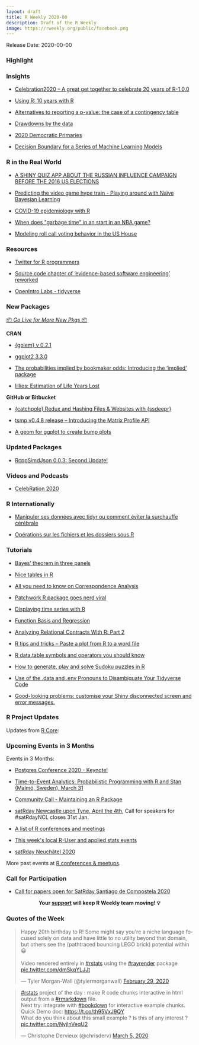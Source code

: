 ```yaml
---
layout: draft
title: R Weekly 2020-00
description: Draft of the R Weekly
image: https://rweekly.org/public/facebook.png
---
```


Release Date: 2020-00-00

###  Highlight



### Insights

+ [Celebration2020 – A great get together to celebrate 20 years of R-1.0.0](https://mail-wolf.de/?p=4612)

+ [Using R: 10 years with R](https://onunicornsandgenes.blog/2020/03/01/using-r-10-years-with-r/)

+ [Alternatives to reporting a p-value: the case of a contingency table](https://www.rdatagen.net/post/to-report-a-p-value-or-not-the-case-of-a-contingency-table/)

+ [Drawdowns by the data](https://osm.netlify.com/post/drawdowns/)

+ [2020 Democratic Primaries](https://austinwehrwein.com/dnc2020/)

+ [Decision Boundary for a Series of Machine Learning Models](https://lf0.com/post/machine-learning-boundary-conditions/machine-learning-boundary-conditions/)



### R in the Real World

+ [A SHINY QUIZ APP ABOUT THE RUSSIAN INFLUENCE CAMPAIGN BEFORE THE 2016 US ELECTIONS](http://skranz.github.io//r/2020/03/05/fbiraquiz.html)

+ [Predicting the video game hype train - Playing around with Naïve Bayesian Learning](https://rcrastinate.rbind.io/post/naive-bayesian-learning-video-games/)

+ [COVID-19 epidemiology with R](https://rviews.rstudio.com/2020/03/05/covid-19-epidemiology-with-r/)

+ [When does "garbage time" in an start in an NBA game? ](https://jtcies.com/2020/03/when-does-garbage-time-start/)

+ [Modeling roll call voting behavior in the US House](https://www.jtimm.net/2020/02/11/modeling-roll-call-voting-behavior/)



###  Resources

+ [Twitter for R programmers](https://www.t4rstats.com/)

+ [Source code chapter of ‘evidence-based software engineering’ reworked](http://shape-of-code.coding-guidelines.com/2020/02/29/source-code-chapter-of-evidence-based-software-engineering-reworked/)

+ [OpenIntro Labs - tidyverse](https://github.com/openintrostat/oilabs-tidy)


###  New Packages

<p class="added-hostname"><a href="https://rweekly.org/live" target="_blank" class="externalLink">📦 <i>Go Live for More New Pkgs</i> 📦</a></p>

**CRAN**

+ [{golem} v 0.2.1](https://cran.r-project.org/web/packages/golem/index.html)

+ [ggplot2 3.3.0](https://www.tidyverse.org/blog/2020/03/ggplot2-3-3-0/)

+ [The probabilities implied by bookmaker odds: Introducing the ‘implied’ package](http://opisthokonta.net/?p=1797)

+ [lillies: Estimation of Life Years Lost](https://cran.r-project.org/web/packages/lillies/index.html)


**GitHub or Bitbucket**

+ [{catchpole} Redux and Hashing Files & Websites with {ssdeepr}](https://rud.is/b/2020/03/04/catchpole-redux-and-hashing-files-websites-with-ssdeepr/)

+ [tsmp v0.4.8 release – Introducing the Matrix Profile API](https://r-posts.com/tsmp-v0-4-8-release-introducing-the-matrix-profile-api/)

+ [A geom for ggplot to create bump plots](https://github.com/davidsjoberg/ggbump)

### Updated Packages

+ [RcppSimdJson 0.0.3: Second Update!](http://dirk.eddelbuettel.com/blog/2020/03/04/#rcppsimdjson_0.0.3)

###  Videos and Podcasts

+ [CelebRation 2020](https://www.youtube.com/channel/UCqEdfW-1KUn_QQyQogxqLeA/)

### R Internationally

+ [Manipuler ses données avec tidyr ou comment éviter la surchauffe cérébrale](https://thinkr.fr/manipuler-ses-donnees-avec-tidyr-ou-tout-ce-que-vous-voulez-savoir-sur-le-pivot/)

+ [Opérations sur les fichiers et les dossiers sous R](https://thinkr.fr/operations-sur-les-fichiers-et-les-dossiers-sous-r/)

###  Tutorials

+ [Bayes’ theorem in three panels](https://www.tjmahr.com/bayes-theorem-in-three-panels/)

+ [Nice tables in R](https://fabiomarroni.wordpress.com/2020/03/04/nice-tables-in-r/)

+ [All you need to know on Correspondence Analysis](https://francoishusson.wordpress.com/2020/03/04/all-you-need-to-know-on-corespondence-analysis/)

+ [Patchwork R package goes nerd viral](https://www.littlemissdata.com/blog/patchwork)

+ [Displaying time series with R](https://codingclubuc3m.rbind.io/post/2020-03-03/)

+ [Function Basis and Regression](https://freakonometrics.hypotheses.org/60146)

+ [Analyzing Relational Contracts With R: Part 2](http://skranz.github.io//r/2020/03/02/RelationalContractsBlog2.html)

+ [R tips and tricks – Paste a plot from R to a word file](https://eranraviv.com/r-tips-and-tricks-paste-a-plot-from-r-to-a-word-file/)

+ [R data.table symbols and operators you should know](https://www.infoworld.com/article/3530348/r-datatable-symbols-and-operators-you-should-know.html)

+ [How to generate, play and solve Sudoku puzzles in R](https://medium.com/@tumuhimbisemoses/how-to-generate-play-and-solve-sudoku-puzzles-in-r-26761b056fe4)

+ [Use of the .data and .env Pronouns to Disambiguate Your Tidyverse Code](https://tinyheero.github.io/2020/03/01/use-data-env-pronouns-tidyverse.htmlhttps://)

+ [Good-looking problems: customise your Shiny disconnected screen and error messages.](https://sever.john-coene.com/)


<!--<div class="post-more-begin></div><div class="post-more-end"></div>-->

###  R Project Updates

Updates from [R Core](http://developer.r-project.org/blosxom.cgi/R-devel/NEWS):


###  Upcoming Events in 3 Months

Events in 3 Months:

+ [Postgres Conference 2020 - Keynote!](https://www.littlemissdata.com/blog/postgres2020)

+ [Time-to-Event Analytics: Probabilistic Programming with R and Stan (Malmö, Sweden), March 31](https://www.meetup.com/Skane-R-User-Group/events/268627833/)

+ [Community Call - Maintaining an R Package](https://ropensci.org/blog/2020/03/04/commcall-mar2020/)

+ [satRday Newcastle upon Tyne, April the 4th](https://newcastle2020.satrdays.org/), Call for speakers for #satRdayNCL closes 31st Jan.

+ [A list of R conferences and meetings](https://jumpingrivers.github.io/meetingsR/events.html)

+ [This week's local R-User and applied stats events](https://community.rstudio.com/c/irl)

+ [satRday Neuchâtel 2020](https://neuchatel2020.satrdays.org/)

More past events at [R conferences & meetups](https://conf.rweekly.org).



###  Call for Participation

+ [Call for papers open for SatRday Santiago de Compostela 2020](https://compostela2020.satrdays.org)


<p class="hide-support added-hostname support-rweekly" style="text-align: center;font-weight: bold;">Your <a class="non-visited externalLink" href="https://www.patreon.com/rweekly" onclick="pas(this)">support</a> will keep R Weekly team moving! 💡</p>

###  Quotes of the Week

<blockquote class="twitter-tweet"><p lang="en" dir="ltr">Happy 20th birthday to R! Some might say you&#39;re a niche language focused solely on data and have little to no utility beyond that domain, but others see the (pathtraced bouncing LEGO brick) potential within 😀<br><br>Video rendered entirely in <a href="https://twitter.com/hashtag/rstats?src=hash&amp;ref_src=twsrc%5Etfw">#rstats</a> using the <a href="https://twitter.com/hashtag/rayrender?src=hash&amp;ref_src=twsrc%5Etfw">#rayrender</a> package <a href="https://t.co/dmSkqYLJJt">pic.twitter.com/dmSkqYLJJt</a></p>&mdash; Tyler Morgan-Wall (@tylermorganwall) <a href="https://twitter.com/tylermorganwall/status/1233841641254862848?ref_src=twsrc%5Etfw">February 29, 2020</a></blockquote> <script async src="https://platform.twitter.com/widgets.js" charset="utf-8"></script>


<blockquote class="twitter-tweet"><p lang="en" dir="ltr"><a href="https://twitter.com/hashtag/rstats?src=hash&amp;ref_src=twsrc%5Etfw">#rstats</a> project of the day : make R code chunks interactive in html output from a <a href="https://twitter.com/hashtag/rmarkdown?src=hash&amp;ref_src=twsrc%5Etfw">#rmarkdown</a> file. <br>Next try: integrate with <a href="https://twitter.com/hashtag/bookdown?src=hash&amp;ref_src=twsrc%5Etfw">#bookdown</a> for interactive example chunks. Quick Demo doc: <a href="https://t.co/th95VxJ9QY">https://t.co/th95VxJ9QY</a><br>What do you think about this small example ? Is this of any interest ? <a href="https://t.co/NyjlnVeqU2">pic.twitter.com/NyjlnVeqU2</a></p>&mdash; Christophe Dervieux (@chrisderv) <a href="https://twitter.com/chrisderv/status/1235668163741839373?ref_src=twsrc%5Etfw">March 5, 2020</a></blockquote> <script async src="https://platform.twitter.com/widgets.js" charset="utf-8"></script>
